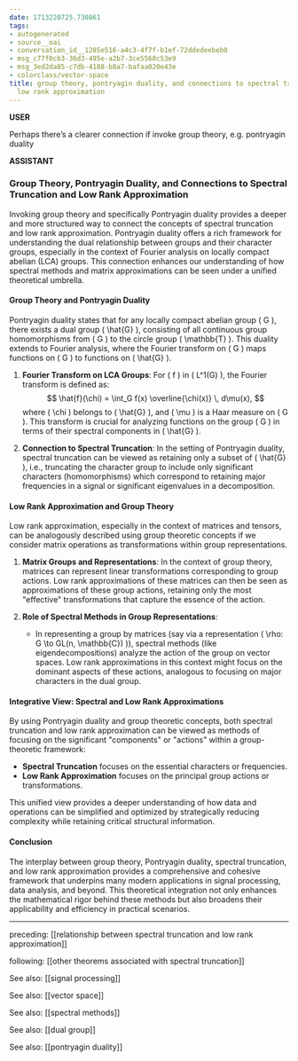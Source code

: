 ```yaml
---
date: 1713220725.730861
tags:
- autogenerated
- source__oai
- conversation_id__1285e516-a4c3-4f7f-b1ef-72ddedeebeb0
- msg_c77f0cb3-36d3-495e-a2b7-3ce5568c53e9
- msg_3ed2da85-c7db-4188-b8a7-bafaa020e43e
- colorclass/vector-space
title: group theory, pontryagin duality, and connections to spectral truncation and
  low rank approximation
---
```


**USER**

Perhaps there’s a clearer connection if invoke group theory, e.g. pontryagin duality


**ASSISTANT**

### Group Theory, Pontryagin Duality, and Connections to Spectral Truncation and Low Rank Approximation

Invoking group theory and specifically Pontryagin duality provides a deeper and more structured way to connect the concepts of spectral truncation and low rank approximation. Pontryagin duality offers a rich framework for understanding the dual relationship between groups and their character groups, especially in the context of Fourier analysis on locally compact abelian (LCA) groups. This connection enhances our understanding of how spectral methods and matrix approximations can be seen under a unified theoretical umbrella.

#### Group Theory and Pontryagin Duality

Pontryagin duality states that for any locally compact abelian group \( G \), there exists a dual group \( \hat{G} \), consisting of all continuous group homomorphisms from \( G \) to the circle group \( \mathbb{T} \). This duality extends to Fourier analysis, where the Fourier transform on \( G \) maps functions on \( G \) to functions on \( \hat{G} \).

1. **Fourier Transform on LCA Groups**: For \( f \) in \( L^1(G) \), the Fourier transform is defined as:
   $$
   \hat{f}(\chi) = \int_G f(x) \overline{\chi(x)} \, d\mu(x),
   $$
   where \( \chi \) belongs to \( \hat{G} \), and \( \mu \) is a Haar measure on \( G \). This transform is crucial for analyzing functions on the group \( G \) in terms of their spectral components in \( \hat{G} \).

2. **Connection to Spectral Truncation**: In the setting of Pontryagin duality, spectral truncation can be viewed as retaining only a subset of \( \hat{G} \), i.e., truncating the character group to include only significant characters (homomorphisms) which correspond to retaining major frequencies in a signal or significant eigenvalues in a decomposition.

#### Low Rank Approximation and Group Theory

Low rank approximation, especially in the context of matrices and tensors, can be analogously described using group theoretic concepts if we consider matrix operations as transformations within group representations.

1. **Matrix Groups and Representations**: In the context of group theory, matrices can represent linear transformations corresponding to group actions. Low rank approximations of these matrices can then be seen as approximations of these group actions, retaining only the most "effective" transformations that capture the essence of the action.

2. **Role of Spectral Methods in Group Representations**:
   - In representing a group by matrices (say via a representation \( \rho: G \to GL(n, \mathbb{C}) \)), spectral methods (like eigendecompositions) analyze the action of the group on vector spaces. Low rank approximations in this context might focus on the dominant aspects of these actions, analogous to focusing on major characters in the dual group.

#### Integrative View: Spectral and Low Rank Approximations

By using Pontryagin duality and group theoretic concepts, both spectral truncation and low rank approximation can be viewed as methods of focusing on the significant "components" or "actions" within a group-theoretic framework:

- **Spectral Truncation** focuses on the essential characters or frequencies.
- **Low Rank Approximation** focuses on the principal group actions or transformations.

This unified view provides a deeper understanding of how data and operations can be simplified and optimized by strategically reducing complexity while retaining critical structural information.

#### Conclusion

The interplay between group theory, Pontryagin duality, spectral truncation, and low rank approximation provides a comprehensive and cohesive framework that underpins many modern applications in signal processing, data analysis, and beyond. This theoretical integration not only enhances the mathematical rigor behind these methods but also broadens their applicability and efficiency in practical scenarios.


---

preceding: [[relationship between spectral truncation and low rank approximation]]  


following: [[other theorems associated with spectral truncation]]

See also: [[signal processing]]


See also: [[vector space]]


See also: [[spectral methods]]


See also: [[dual group]]


See also: [[pontryagin duality]]